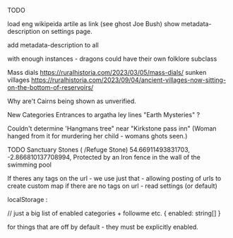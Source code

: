 TODO

load eng wikipeida artile as link (see ghost Joe Bush)
show metadata-description on settings page.

add metadata-description to all

with enough instances - dragons could have their own folklore subclass

Mass dials https://ruralhistoria.com/2023/03/05/mass-dials/
sunken villages https://ruralhistoria.com/2023/09/04/ancient-villages-now-sitting-on-the-bottom-of-reservoirs/

Why are't Cairns being shown as unverified.

New Categories
Entrances to argatha
ley lines
"Earth Mysteries" ?

Couldn't determine 'Hangmans tree" near "Kirkstone pass inn"
(Woman hanged from it for murdering her child - womans ghots seen.)

TODO Sanctuary Stones ( /Refuge Stone)
54.66911493831703, -2.866810137708994, Protected by an Iron fence in the wall of the swimming pool

If theres any tags on the url - we use just that - allowing posting of urls to create custom map
if there are no tags on url - read settings (or default)

localStorage :

// just a big list of enabled categories + followme etc.
{
enabled: string[]
}

for things that are off by default - they must be explicitly enabled.
